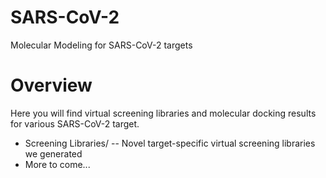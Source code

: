 # SARS-CoV-2
Molecular Modeling for SARS-CoV-2 targets

# Overview
Here you will find virtual screening libraries and molecular docking results for various SARS-CoV-2 target.
* Screening Libraries/ -- Novel target-specific virtual screening libraries we generated
* More to come...




